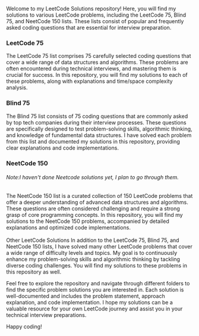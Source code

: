 Welcome to my LeetCode Solutions repository! Here, you will find my solutions to various LeetCode problems, including the LeetCode 75, Blind 75, and NeetCode 150 lists. These lists consist of popular and frequently asked coding questions that are essential for interview preparation.

<h3>LeetCode 75</h3>

The LeetCode 75 list comprises 75 carefully selected coding questions that cover a wide range of data structures and algorithms. These problems are often encountered during technical interviews, and mastering them is crucial for success. In this repository, you will find my solutions to each of these problems, along with explanations and time/space complexity analysis.

<h3>Blind 75</h3>
The Blind 75 list consists of 75 coding questions that are commonly asked by top tech companies during their interview processes. These questions are specifically designed to test problem-solving skills, algorithmic thinking, and knowledge of fundamental data structures. I have solved each problem from this list and documented my solutions in this repository, providing clear explanations and code implementations.

<h3>NeetCode 150</h3>
<h6>Note:I haven't done Neetcode solutions yet, I plan to go through them.</h6>
The NeetCode 150 list is a curated collection of 150 LeetCode problems that offer a deeper understanding of advanced data structures and algorithms. These questions are often considered challenging and require a strong grasp of core programming concepts. In this repository, you will find my solutions to the NeetCode 150 problems, accompanied by detailed explanations and optimized code implementations.
<br/>
<br/>
Other LeetCode Solutions
In addition to the LeetCode 75, Blind 75, and NeetCode 150 lists, I have solved many other LeetCode problems that cover a wide range of difficulty levels and topics. My goal is to continuously enhance my problem-solving skills and algorithmic thinking by tackling diverse coding challenges. You will find my solutions to these problems in this repository as well.

Feel free to explore the repository and navigate through different folders to find the specific problem solutions you are interested in. Each solution is well-documented and includes the problem statement, approach explanation, and code implementation. I hope my solutions can be a valuable resource for your own LeetCode journey and assist you in your technical interview preparations.

Happy coding!
